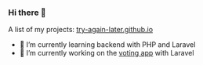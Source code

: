 ### Hi there 👋

A list of my projects: [try-again-later.github.io](https://try-again-later.github.io)

- 🌱 I’m currently learning backend with PHP and Laravel
- 🔭 I’m currently working on the [voting app](https://github.com/try-again-later/Voting-App) with Laravel

